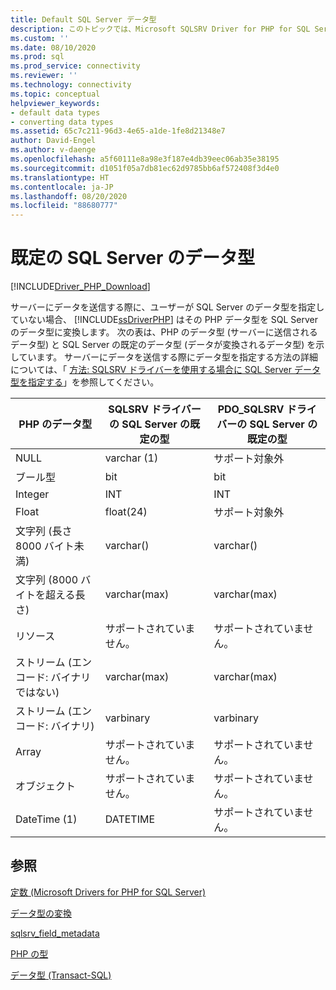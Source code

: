 ```yaml
---
title: Default SQL Server データ型
description: このトピックでは、Microsoft SQLSRV Driver for PHP for SQL Server の使用時の既定の全 SQL Server データ型を PHP データ型に基づいてリストアップします
ms.custom: ''
ms.date: 08/10/2020
ms.prod: sql
ms.prod_service: connectivity
ms.reviewer: ''
ms.technology: connectivity
ms.topic: conceptual
helpviewer_keywords:
- default data types
- converting data types
ms.assetid: 65c7c211-96d3-4e65-a1de-1fe8d21348e7
author: David-Engel
ms.author: v-daenge
ms.openlocfilehash: a5f60111e8a98e3f187e4db39eec06ab35e38195
ms.sourcegitcommit: d1051f05a7db81ec62d9785bb6af572408f3d4e0
ms.translationtype: HT
ms.contentlocale: ja-JP
ms.lasthandoff: 08/20/2020
ms.locfileid: "88680777"
---
```

# <a name="default-sql-server-data-types"></a>既定の SQL Server のデータ型
[!INCLUDE[Driver_PHP_Download](../../includes/driver_php_download.md)]

サーバーにデータを送信する際に、ユーザーが SQL Server のデータ型を指定していない場合、 [!INCLUDE[ssDriverPHP](../../includes/ssdriverphp_md.md)] はその PHP データ型を SQL Server のデータ型に変換します。 次の表は、PHP のデータ型 (サーバーに送信されるデータ型) と SQL Server の既定のデータ型 (データが変換されるデータ型) を示しています。 サーバーにデータを送信する際にデータ型を指定する方法の詳細については、「 [方法: SQLSRV ドライバーを使用する場合に SQL Server データ型を指定する](../../connect/php/how-to-specify-sql-server-data-types-when-using-the-sqlsrv-driver.md)」を参照してください。  
  
|PHP のデータ型|SQLSRV ドライバーの SQL Server の既定の型|PDO_SQLSRV ドライバーの SQL Server の既定の型|  
|-----------------|------------------------------------------------|-----------------------------------------------------|  
|NULL|varchar (1)|サポート対象外|  
|ブール型|bit|bit|  
|Integer|INT|INT|  
|Float|float(24)|サポート対象外|  
|文字列 (長さ 8000 バイト未満)|varchar(<string length>)|varchar(<string length>)|  
|文字列 (8000 バイトを超える長さ)|varchar(max)|varchar(max)|  
|リソース|サポートされていません。|サポートされていません。|  
|ストリーム (エンコード: バイナリではない)|varchar(max)|varchar(max)|  
|ストリーム (エンコード: バイナリ)|varbinary|varbinary|  
|Array|サポートされていません。|サポートされていません。|  
|オブジェクト|サポートされていません。|サポートされていません。|  
|DateTime (1)|DATETIME|サポートされていません。|  
  
## <a name="see-also"></a>参照  
[定数 &#40;Microsoft Drivers for PHP for SQL Server&#41;](../../connect/php/constants-microsoft-drivers-for-php-for-sql-server.md)

[データ型の変換](../../connect/php/converting-data-types.md)

[sqlsrv_field_metadata](../../connect/php/sqlsrv-field-metadata.md)

[PHP の型](https://php.net/manual/language.types.php)

[データ型 (Transact-SQL)](https://docs.microsoft.com/sql/t-sql/data-types/data-types-transact-sql)  
  
